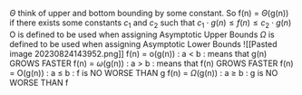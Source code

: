 $\Theta$ think of upper and bottom bounding by some constant. So f(n) = $\Theta$(g(n)) if there exists some constants $c_1$ and $c_2$ such that $c_1\cdot g(n) \leq f(n) \leq c_2\cdot g(n)$ 
O is defined to be used when assigning Asymptotic Upper Bounds 
$\Omega$ is defined to be used when assigning Asymptotic Lower Bounds
![[Pasted image 20230824143952.png]]
f(n) = o(g(n)) :  a $\lt$ b : means that g(n) GROWS FASTER
f(n) = $\omega$(g(n)) : a $\gt$ b : means that f(n) GROWS FASTER
f(n) = O(g(n)) : a $\leq$ b : f is NO WORSE THAN g
f(n) = $\Omega$(g(n)) : a $\geq$ b : g is NO WORSE THAN f